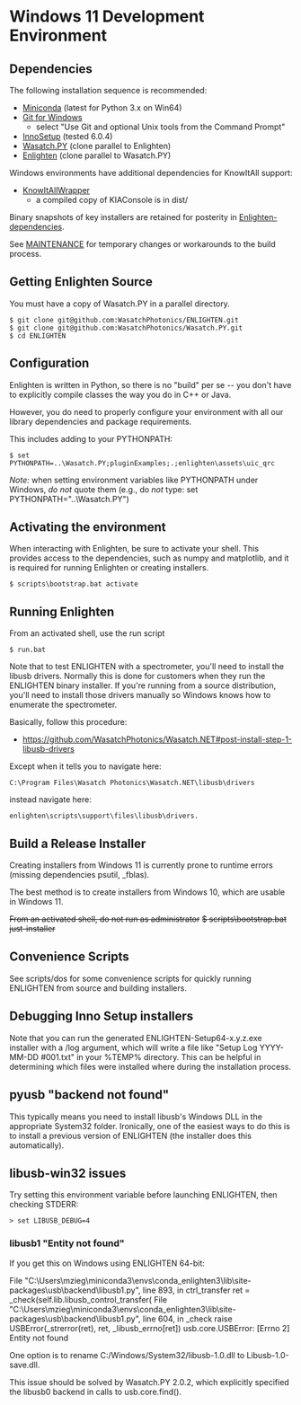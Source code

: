 # Windows 11 Development Environment

## Dependencies

The following installation sequence is recommended:

- [Miniconda](https://conda.io/miniconda.html) (latest for Python 3.x on Win64)
- [Git for Windows](https://git-scm.com/download/win)
    - select "Use Git and optional Unix tools from the Command Prompt"
- [InnoSetup](http://www.jrsoftware.org/isinfo.php) (tested 6.0.4)
- [Wasatch.PY](https://github.com/WasatchPhotonics/Wasatch.PY) (clone parallel to Enlighten)
- [Enlighten](https://github.com/WasatchPhotonics/ENLIGHTEN) (clone parallel to Wasatch.PY)

Windows environments have additional dependencies for KnowItAll support:

- [KnowItAllWrapper](https://github.com/WasatchPhotonics/KnowItAllWrapper)
    - a compiled copy of KIAConsole is in dist/

Binary snapshots of key installers are retained for posterity in [Enlighten-dependencies](https://github.com/WasatchPhotonics/Enlighten-dependencies).

See [MAINTENANCE](README_MAINTENANCE.md) for temporary changes or workarounds to
the build process.

## Getting Enlighten Source

You must have a copy of Wasatch.PY in a parallel directory.

    $ git clone git@github.com:WasatchPhotonics/ENLIGHTEN.git
    $ git clone git@github.com:WasatchPhotonics/Wasatch.PY.git
    $ cd ENLIGHTEN

## Configuration

Enlighten is written in Python, so there is no "build" per se -- you don't have
to explicitly compile classes the way you do in C++ or Java.

However, you do need to properly configure your environment with all our library 
dependencies and package requirements.

This includes adding to your PYTHONPATH:

    $ set PYTHONPATH=..\Wasatch.PY;pluginExamples;.;enlighten\assets\uic_qrc

*Note:* when setting environment variables like PYTHONPATH under Windows, 
_do not_ quote them (e.g., do *not* type: set PYTHONPATH="..\Wasatch.PY")

## Activating the environment

When interacting with Enlighten, be sure to activate your shell. This provides access to the dependencies, such as numpy and matplotlib, and it is required for running Enlighten or creating installers.

    $ scripts\bootstrap.bat activate

## Running Enlighten

From an activated shell, use the run script

    $ run.bat

Note that to test ENLIGHTEN with a spectrometer, you'll need to install the
libusb drivers.  Normally this is done for customers when they run the 
ENLIGHTEN binary installer.  If you're running from a source distribution,
you'll need to install those drivers manually so Windows knows how to enumerate
the spectrometer.

Basically, follow this procedure:

- https://github.com/WasatchPhotonics/Wasatch.NET#post-install-step-1-libusb-drivers

Except when it tells you to navigate here:

    C:\Program Files\Wasatch Photonics\Wasatch.NET\libusb\drivers

instead navigate here:

    enlighten\scripts\support\files\libusb\drivers.

## Build a Release Installer

Creating installers from Windows 11 is currently prone to runtime errors (missing dependencies psutil, \_fblas). 

The best method is to create installers from Windows 10, which are usable in Windows 11.

~~From an activated shell, do not run as administrator~~
~~$ scripts\bootstrap.bat just-installer~~

## Convenience Scripts

See scripts/dos for some convenience scripts for quickly running ENLIGHTEN from 
source and building installers.

## Debugging Inno Setup installers

Note that you can run the generated ENLIGHTEN-Setup64-x.y.z.exe installer with a /log
argument, which will write a file like "Setup Log YYYY-MM-DD #001.txt" in your %TEMP%
directory.  This can be helpful in determining which files were installed where during
the installation process.

## pyusb "backend not found"

This typically means you need to install libusb's Windows DLL in the appropriate
System32 folder.  Ironically, one of the easiest ways to do this is to install a
previous version of ENLIGHTEN (the installer does this automatically).

## libusb-win32 issues

Try setting this environment variable before launching ENLIGHTEN, then checking STDERR:

    > set LIBUSB_DEBUG=4

### libusb1 "Entity not found"

If you get this on Windows using ENLIGHTEN 64-bit:

  File "C:\Users\mzieg\miniconda3\envs\conda\_enlighten3\lib\site-packages\usb\backend\libusb1.py", line 893, in ctrl\_transfer
    ret = _check(self.lib.libusb_control_transfer(
  File "C:\Users\mzieg\miniconda3\envs\conda\_enlighten3\lib\site-packages\usb\backend\libusb1.py", line 604, in \_check
    raise USBError(_strerror(ret), ret, _libusb_errno[ret])
        usb.core.USBError: [Errno 2] Entity not found

One option is to rename C:/Windows/System32/libusb-1.0.dll to Libusb-1.0-save.dll.

This issue should be solved by Wasatch.PY 2.0.2, which explicitly specified the
libusb0 backend in calls to usb.core.find().
